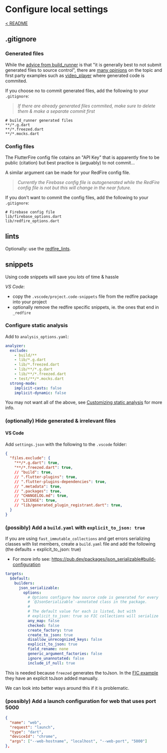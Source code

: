# Configure local settings

[< README]

## .gitignore

### Generated files

While the [advice from build_runner] is that "it is generally best to not submit generated files to source control", there are [many opinions] on the topic and first party examples such as [video_player] where generated code is commited.

If you choose no to commit generated files, add the following to your `.gitignore`:

> *If there are already generated files commited, make sure to delete them & make a separate commit first*

```.gitignore
# build_runner generated files
**/*.g.dart
**/*.freezed.dart
**/*.mocks.dart
```

### Config files

The FlutterFire config file cotains an "API Key" that is apparently fine to be public (citation) but best practice is (arguably) to not commit...

A similar argument can be made for your RedFire config file.  
> *Currently the Firebase config file is autogenerated while the RedFire config file is not but this will change in the near future.*

If you don't want to commit the config files, add the following to your `.gitignore`:

```.gitignore
# Firebase config file
lib/firebase_options.dart
lib/redfire_options.dart
```

## lints

Optionally: use the [redfire_lints].

## snippets

Using code snippets will save you *lots* of time & hassle

*VS Code*:

- copy the `.vscode/project.code-snippets` file from the redfire package into your project
- optionally remove the redfire specific snippets, ie. the ones that end in `_redfire`

### Configure static analysis

Add to `analysis_options.yaml`:

```yaml
analyzer:
  exclude: 
    - build/**
    - lib/*.g.dart
    - lib/*.freezed.dart
    - lib/**/*.g.dart
    - lib/**/*.freezed.dart
    - test/**/*.mocks.dart
  strong-mode:
    implicit-casts: false
    implicit-dynamic: false
```

You may not want all of the above, see [Customizing static analysis](https://dart.dev/guides/language/analysis-options) for more info.

### (optionally) Hide generated & irrelevant files

#### VS Code

Add `settings.json` with the following to the `.vscode` folder:

```json
{
  "files.exclude": {
    "**/*.g.dart": true,
    "**/*.freezed.dart": true,
    // "build": true,
    // ".flutter-plugins": true,
    // ".flutter-plugins-dependencies": true,
    // ".metadata": true,
    // ".packages": true,
    // "CHANGELOG.md": true,
    // "LICENSE": true,
    // "lib/generated_plugin_registrant.dart": true,
  }
}
```

### (possibly) Add a `build.yaml` with `explicit_to_json: true`

If you are using `fast_immutable_collections` and get errors serializing classes with list members, create a `build.yaml` file and add the following (the defaults + explicit_to_json: true)

- For more info see: <https://pub.dev/packages/json_serializable#build-configuration>

```yaml
targets:
  $default:
    builders:
      json_serializable:
        options:
          # Options configure how source code is generated for every
          # `@JsonSerializable`-annotated class in the package.
          #
          # The default value for each is listed, but with 
          # explicit_to_json: true so FIC collections will serialize
          any_map: false
          checked: false
          create_factory: true
          create_to_json: true
          disallow_unrecognized_keys: false
          explicit_to_json: true
          field_rename: none
          generic_argument_factories: false
          ignore_unannotated: false
          include_if_null: true
```

This is needed because `freezed` generates the toJson. In the [FIC example](https://github.com/marcglasberg/fast_immutable_collections#11-json-support) they have an explicit toJson added manually.

We can look into better ways around this if it is problematic.

### (possibly) Add a launch configuration for web that uses port 5000

```json
{
  "name": "web",
  "request": "launch",
  "type": "dart",
  "deviceId": "chrome",
  "args": ["--web-hostname", "localhost", "--web-port", "5000"]
},
```

[< README]: ../../../README.md
[advice from build_runner]: https://pub.dev/packages/build_runner#source-control
[many opinions]: https://stackoverflow.com/questions/56110386/should-i-commit-generated-code-in-flutter-dart-to-vcs
[video_player]: https://github.com/flutter/plugins/blob/master/packages/video_player/video_player_platform_interface/lib/messages.dart
[redfire_lints]: ../../../../redfire_lints/README.md
